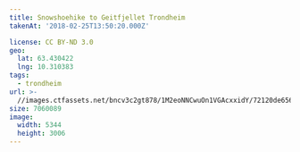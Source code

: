 ```yaml
---
title: Snowshoehike to Geitfjellet Trondheim
takenAt: '2018-02-25T13:50:20.000Z'

license: CC BY-ND 3.0
geo:
  lat: 63.430422
  lng: 10.310383
tags:
  - trondheim
url: >-
  //images.ctfassets.net/bncv3c2gt878/1M2eoNNCwuOn1VGAcxxidY/72120de6566ad8f4a21c50cefe706f7d/snowshoehike-to-geitfjellet-trondheim_40437450002_o
size: 7060089
image:
  width: 5344
  height: 3006
---
```

